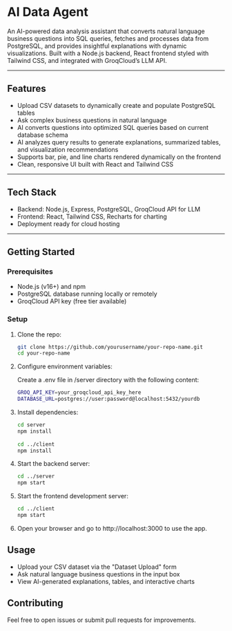 # AI Data Agent

An AI-powered data analysis assistant that converts natural language business questions into SQL queries, fetches and processes data from PostgreSQL, and provides insightful explanations with dynamic visualizations. Built with a Node.js backend, React frontend styled with Tailwind CSS, and integrated with GroqCloud’s LLM API.

---

## Features

- Upload CSV datasets to dynamically create and populate PostgreSQL tables  
- Ask complex business questions in natural language  
- AI converts questions into optimized SQL queries based on current database schema  
- AI analyzes query results to generate explanations, summarized tables, and visualization recommendations  
- Supports bar, pie, and line charts rendered dynamically on the frontend  
- Clean, responsive UI built with React and Tailwind CSS  

---

## Tech Stack

- Backend: Node.js, Express, PostgreSQL, GroqCloud API for LLM  
- Frontend: React, Tailwind CSS, Recharts for charting  
- Deployment ready for cloud hosting  

---

## Getting Started

### Prerequisites

- Node.js (v16+) and npm  
- PostgreSQL database running locally or remotely  
- GroqCloud API key (free tier available)  

### Setup

1. Clone the repo:

   ```bash
   git clone https://github.com/yourusername/your-repo-name.git
   cd your-repo-name
   ```
2. Configure environment variables:
   
   Create a .env file in /server directory with the following content:
   ```bash
   GROQ_API_KEY=your_groqcloud_api_key_here
   DATABASE_URL=postgres://user:password@localhost:5432/yourdb
   ```
3. Install dependencies:

   ```bash
   cd server
   npm install
    
   cd ../client
   npm install
   ```
4. Start the backend server:

   ```bash
   cd ../server
   npm start
   ```
5. Start the frontend development server:

   ```bash
   cd ../client
   npm start
   ```
6. Open your browser and go to http://localhost:3000 to use the app.

## Usage

* Upload your CSV dataset via the "Dataset Upload" form
* Ask natural language business questions in the input box
* View AI-generated explanations, tables, and interactive charts

## Contributing

Feel free to open issues or submit pull requests for improvements.
